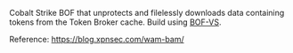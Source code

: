 Cobalt Strike BOF that unprotects and filelessly downloads data containing tokens from the Token Broker cache.
Build using [BOF-VS](https://github.com/Cobalt-Strike/bof-vs).

Reference:
https://blog.xpnsec.com/wam-bam/
